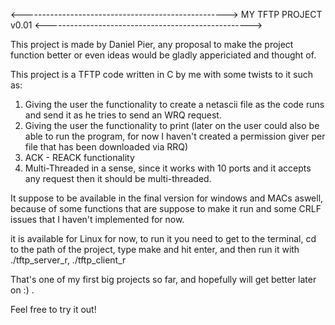 <--------------------------------------------------->
MY TFTP PROJECT v0.01
<--------------------------------------------------->

This project is made by Daniel Pier, any proposal to make
the project function better or even ideas would be gladly appericiated and
thought of.

This project is a TFTP code written in C by me with some twists to it such as:

1. Giving the user the functionality to create a netascii file as the code runs and send it as he tries to send an WRQ request.
2. Giving the user the functionality to print (later on the user could also be able to run the program, for now I haven't created a permission giver per file that has been downloaded via RRQ)
3. ACK - REACK functionality
4. Multi-Threaded in a sense, since it works with 10 ports and it accepts any request then it should be multi-threaded.

It suppose to be available in the final version for windows and MACs aswell,
because of some functions that are suppose to make it run and some CRLF issues 
that I haven't implemented for now.

it is available for Linux for now,
to run it you need to get to the terminal,
cd to the path of the project,
type make and hit enter,
and then run it with ./tftp_server_r, ./tftp_client_r


That's one of my first big projects so far, and hopefully will get better later on :) .

Feel free to try it out! 
